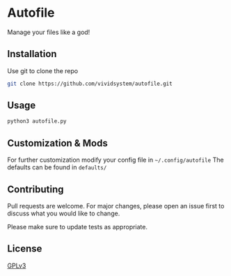 # Autofile

Manage your files like a god!

## Installation

Use git to clone the repo

```zsh
git clone https://github.com/vividsystem/autofile.git
```

## Usage

```python
python3 autofile.py
```

## Customization & Mods
For further customization modify your config file in `~/.config/autofile`
The defaults can be found in `defaults/`

## Contributing
Pull requests are welcome. For major changes, please open an issue first to discuss what you would like to change.

Please make sure to update tests as appropriate.

## License
[GPLv3](https://choosealicense.com/licenses/gpl-3.0/)
